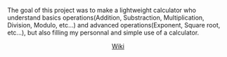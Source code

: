 The goal of this project was to make a lightweight calculator who understand basics operations(Addition, Substraction, Multiplication, Division, Modulo, etc...) and advanced operations(Exponent, Square root, etc...), but also filling my personnal and simple use of a calculator.
<p align="center">
  <a href="https://github.com/ToujoursTitou2/OpenBattery/wiki">Wiki</a>
</p>

